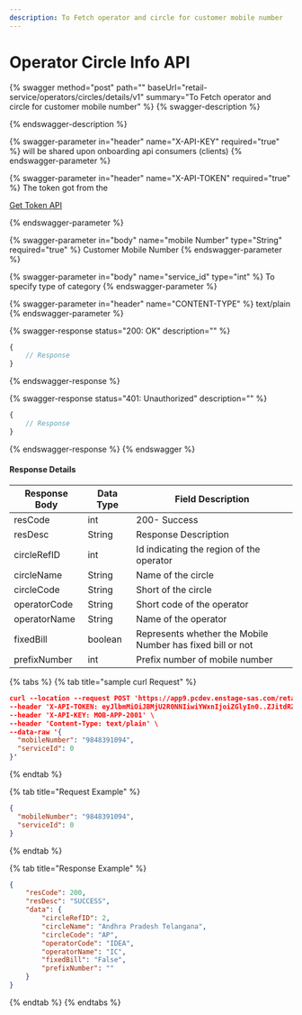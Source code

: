 ```yaml
---
description: To Fetch operator and circle for customer mobile number
---
```


# Operator Circle Info API

{% swagger method="post" path="" baseUrl="<domain>retail-service/operators/circles/details/v1" summary="To Fetch operator and circle for customer mobile number" %}
{% swagger-description %}

{% endswagger-description %}

{% swagger-parameter in="header" name="X-API-KEY" required="true" %}
will be shared upon onboarding api consumers (clients)
{% endswagger-parameter %}

{% swagger-parameter in="header" name="X-API-TOKEN" required="true" %}
The token got from the 

[Get Token API](../../market-place/api-specification/version-1/get-token-api.md)


{% endswagger-parameter %}

{% swagger-parameter in="body" name="mobile Number" type="String" required="true" %}
Customer Mobile Number
{% endswagger-parameter %}

{% swagger-parameter in="body" name="service_id" type="int" %}
To specify type of category
{% endswagger-parameter %}

{% swagger-parameter in="header" name="CONTENT-TYPE" %}
text/plain
{% endswagger-parameter %}

{% swagger-response status="200: OK" description="" %}
```javascript
{
    // Response
}
```
{% endswagger-response %}

{% swagger-response status="401: Unauthorized" description="" %}
```javascript
{
    // Response
}
```
{% endswagger-response %}
{% endswagger %}

#### Response Details

| Response Body | Data Type | Field Description                                          |
| ------------- | --------- | ---------------------------------------------------------- |
| resCode       | int       | 200- Success                                               |
| resDesc       | String    | Response Description                                       |
| circleRefID   | int       | Id indicating the region of the operator                   |
| circleName    | String    | Name of the circle                                         |
| circleCode    | String    | Short of the circle                                        |
| operatorCode  | String    | Short code of the operator                                 |
| operatorName  | String    | Name of the operator                                       |
| fixedBill     | boolean   | Represents whether the Mobile Number has fixed bill or not |
| prefixNumber  | int       | Prefix number of mobile number                             |

{% tabs %}
{% tab title="sample curl  Request" %}
```json
curl --location --request POST 'https://app9.pcdev.enstage-sas.com/retail-service/operators/circles/details/v1' \
--header 'X-API-TOKEN: eyJlbmMiOiJBMjU2R0NNIiwiYWxnIjoiZGlyIn0..ZJitdRZXJMeJkxFz.PuV48dCHwNI8gt0u1p7wVo8MiLNgyC5BfCkz7Qvpn2NNzXHEgVsfhd4AAHyCq0-FpMHBd5_kR2yZw-fZ-ZQHIqgT-PUOy4H9w1OBDuw0jWfcRtPnT8BNV1bDO7OvVKBplVksyifTLIYX5zFu4HfmHXygEBvv11sL8WUVHyTH8QgLMHLu2qT7l0UBTGHD8pgcZeZAQFdEXPpkglbRVdOedUda7Am1-NSvPLch5s1vyxRNrlR--8xzlfE5munVeYp8ln6L1A.foUnrZNCjNqEcoA_6u9SOw' \
--header 'X-API-KEY: MOB-APP-2001' \
--header 'Content-Type: text/plain' \
--data-raw '{
  "mobileNumber": "9848391094",
  "serviceId": 0
}'
```


{% endtab %}

{% tab title="Request Example" %}
```json
{
  "mobileNumber": "9848391094",
  "serviceId": 0
}
```


{% endtab %}

{% tab title="Response Example" %}
```json
{
    "resCode": 200,
    "resDesc": "SUCCESS",
    "data": {
        "circleRefID": 2,
        "circleName": "Andhra Pradesh Telangana",
        "circleCode": "AP",
        "operatorCode": "IDEA",
        "operatorName": "IC",
        "fixedBill": "False",
        "prefixNumber": ""
    }
}
```


{% endtab %}
{% endtabs %}
